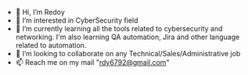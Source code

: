 - 👋 Hi, I’m Redoy
- 👀 I’m interested in CyberSecurity field
- 🌱 I’m currently learning all the tools related to cybersecurity and networking. I'm also learning QA automation, Jira and other language related to automation.
- 💞️ I’m looking to collaborate on any Technical/Sales/Administrative job
- 📫 Reach me on my mail "rdy6792@gmail.com"

<!---
MdXRedoy/MdXRedoy is a ✨ special ✨ repository because its `README.md` (this file) appears on your GitHub profile.
You can click the Preview link to take a look at your changes.
--->
